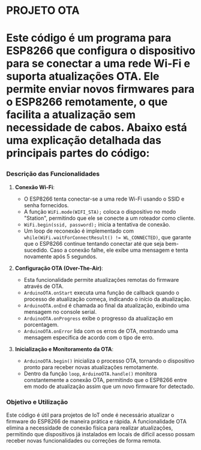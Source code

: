 <h1 text-center>PROJETO OTA<h1>

Este código é um programa para ESP8266 que configura o dispositivo para se conectar a uma rede Wi-Fi e suporta atualizações OTA. Ele permite enviar novos firmwares para o ESP8266 remotamente, o que facilita a atualização sem necessidade de cabos. Abaixo está uma explicação detalhada das principais partes do código:

### Descrição das Funcionalidades

1. **Conexão Wi-Fi**:

   - O ESP8266 tenta conectar-se a uma rede Wi-Fi usando o SSID e senha fornecidos.
   - A função `WiFi.mode(WIFI_STA);` coloca o dispositivo no modo "Station", permitindo que ele se conecte a um roteador como cliente.
   - `WiFi.begin(ssid, password);` inicia a tentativa de conexão.
   - Um loop de reconexão é implementado com `while(WiFi.waitForConnectResult() != WL_CONNECTED)`, que garante que o ESP8266 continue tentando conectar até que seja bem-sucedido. Caso a conexão falhe, ele exibe uma mensagem e tenta novamente após 5 segundos.

2. **Configuração OTA (Over-The-Air)**:

   - Esta funcionalidade permite atualizações remotas do firmware através de OTA.
   - `ArduinoOTA.onStart` executa uma função de callback quando o processo de atualização começa, indicando o início da atualização.
   - `ArduinoOTA.onEnd` é chamada ao final da atualização, exibindo uma mensagem no console serial.
   - `ArduinoOTA.onProgress` exibe o progresso da atualização em porcentagem.
   - `ArduinoOTA.onError` lida com os erros de OTA, mostrando uma mensagem específica de acordo com o tipo de erro.

3. **Inicialização e Monitoramento da OTA**:
   - `ArduinoOTA.begin()` inicializa o processo OTA, tornando o dispositivo pronto para receber novas atualizações remotamente.
   - Dentro da função `loop`, `ArduinoOTA.handle()` monitora constantemente a conexão OTA, permitindo que o ESP8266 entre em modo de atualização assim que um novo firmware for detectado.

### Objetivo e Utilização

Este código é útil para projetos de IoT onde é necessário atualizar o firmware do ESP8266 de maneira prática e rápida. A funcionalidade OTA elimina a necessidade de conexão física para realizar atualizações, permitindo que dispositivos já instalados em locais de difícil acesso possam receber novas funcionalidades ou correções de forma remota.
